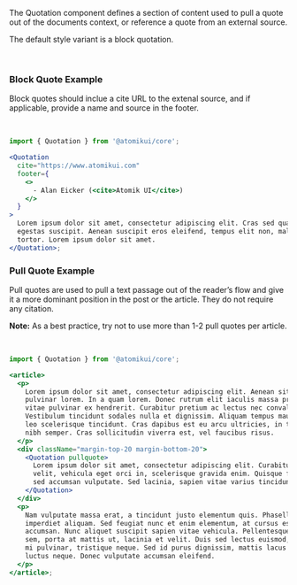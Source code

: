 The Quotation component defines a section of content used to pull a quote out of the documents context, or reference a quote from an external source.

The default style variant is a block quotation.

<br />

### Block Quote Example

Block quotes should inclue a cite URL to the extenal source, and if applicable, provide a name and source in the footer.

<br />

```jsx
import { Quotation } from '@atomikui/core';

<Quotation
  cite="https://www.atomikui.com"
  footer={
    <>
      - Alan Eicker (<cite>Atomik UI</cite>)
    </>
  }
>
  Lorem ipsum dolor sit amet, consectetur adipiscing elit. Cras sed quam a odio
  egestas suscipit. Aenean suscipit eros eleifend, tempus elit non, malesuada
  tortor. Lorem ipsum dolor sit amet.
</Quotation>;
```

### Pull Quote Example

Pull quotes are used to pull a text passage out of the reader’s flow and give it a more dominant position in the post or the article. They do not require any citation.

**Note:** As a best practice, try not to use more than 1-2 pull quotes per article.

<br />

```jsx
import { Quotation } from '@atomikui/core';

<article>
  <p>
    Lorem ipsum dolor sit amet, consectetur adipiscing elit. Aenean sit amet
    pulvinar lorem. In a quam lorem. Donec rutrum elit iaculis massa pretium,
    vitae pulvinar ex hendrerit. Curabitur pretium ac lectus nec convallis.
    Vestibulum tincidunt sodales nulla et dignissim. Aliquam tempus mauris non
    leo scelerisque tincidunt. Cras dapibus est eu arcu ultricies, in tristique
    nibh semper. Cras sollicitudin viverra est, vel faucibus risus.
  </p>
  <div className="margin-top-20 margin-bottom-20">
    <Quotation pullquote>
      Lorem ipsum dolor sit amet, consectetur adipiscing elit. Curabitur tellus
      velit, vehicula eget orci in, scelerisque gravida enim. Quisque finibus mi
      sed accumsan vulputate. Sed lacinia, sapien vitae varius tincidunt.
    </Quotation>
  </div>
  <p>
    Nam vulputate massa erat, a tincidunt justo elementum quis. Phasellus auctor
    imperdiet aliquam. Sed feugiat nunc et enim elementum, at cursus est
    accumsan. Nunc aliquet suscipit sapien vitae vehicula. Pellentesque nunc
    sem, porta at mattis ut, lacinia et velit. Duis sed lectus euismod, dapibus
    mi pulvinar, tristique neque. Sed id purus dignissim, mattis lacus sit amet,
    luctus neque. Donec vulputate accumsan eleifend.
  </p>
</article>;
```
